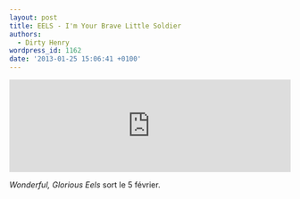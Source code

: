 ```yaml
---
layout: post
title: EELS - I'm Your Brave Little Soldier
authors:
  - Dirty Henry
wordpress_id: 1162
date: '2013-01-25 15:06:41 +0100'
---
```

<iframe width="100%" height="166" scrolling="no" frameborder="no" src="https://w.soundcloud.com/player/?url=http%3A%2F%2Fapi.soundcloud.com%2Ftracks%2F76073904"></iframe>

*Wonderful, Glorious Eels* sort le 5 février.
